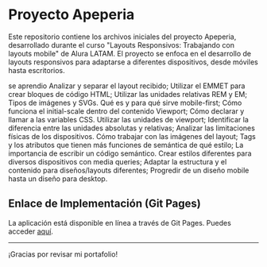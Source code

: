 # Proyecto Apeperia

Este repositorio contiene los archivos iniciales del proyecto Apeperia, desarrollado durante el curso "Layouts Responsivos: Trabajando con layouts mobile" de Alura LATAM. El proyecto se enfoca en el desarrollo de layouts responsivos para adaptarse a diferentes dispositivos, desde móviles hasta escritorios.

se aprendio
Analizar y separar el layout recibido;
Utilizar el EMMET para crear bloques de código HTML;
Utilizar las unidades relativas REM y EM;
Tipos de imágenes y SVGs.
Qué es y para qué sirve mobile-first;
Cómo funciona el initial-scale dentro del contenido Viewport;
Cómo declarar y llamar a las variables CSS.
Utilizar las unidades de viewport;
Identificar la diferencia entre las unidades absolutas y relativas;
Analizar las limitaciones físicas de los dispositivos.
Cómo trabajar con las imágenes del layout;
Tags y los atributos que tienen más funciones de semántica de qué estilo;
La importancia de escribir un código semántico.
Crear estilos diferentes para diversos dispositivos con media queries;
Adaptar la estructura y el contenido para diseños/layouts diferentes;
Progredir de un diseño mobile hasta un diseño para desktop.

## Enlace de Implementación (Git Pages)

La aplicación está disponible en línea a través de Git Pages. Puedes acceder [aquí](https://andresfmurciaz.github.io/Apeperia-LayoutsResponsivos/).


---
¡Gracias por revisar mi portafolio!

